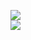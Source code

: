 [![](https://img.shields.io/badge/Made%20With-Github%20Spray-lightgrey.svg?style=for-the-badge&logo=github)](https://github.com/Annihil/github-spray#10864)  
[![](https://i.imgur.com/2DrTn0Z.gif)](https://github.com/Annihil/github-spray)